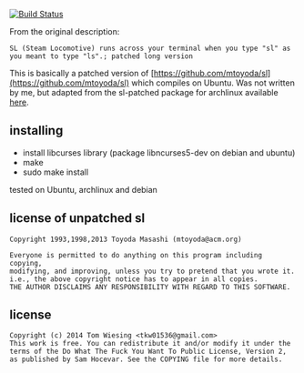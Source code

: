 [![Build Status](https://travis-ci.com/tkw1536/sl-patched.svg?branch=master)](https://travis-ci.com/tkw1536/sl-patched)

From the original description: 

	SL (Steam Locomotive) runs across your terminal when you type "sl" as you meant to type "ls".; patched long version

This is basically a patched version of [https://github.com/mtoyoda/sl](https://github.com/mtoyoda/sl) which compiles on Ubuntu. 
Was not written by me, but adapted from the sl-patched package for archlinux available [here](https://aur.archlinux.org/packages/sl-patched/). 

## installing

* install libcurses library (package libncurses5-dev on debian and ubuntu)
* make
* sudo make install

tested on Ubuntu, archlinux and debian

## license of unpatched sl

	Copyright 1993,1998,2013 Toyoda Masashi (mtoyoda@acm.org)

	Everyone is permitted to do anything on this program including copying,
	modifying, and improving, unless you try to pretend that you wrote it.
	i.e., the above copyright notice has to appear in all copies.
	THE AUTHOR DISCLAIMS ANY RESPONSIBILITY WITH REGARD TO THIS SOFTWARE.

## license

	Copyright (c) 2014 Tom Wiesing <tkw01536@gmail.com>
	This work is free. You can redistribute it and/or modify it under the
	terms of the Do What The Fuck You Want To Public License, Version 2,
	as published by Sam Hocevar. See the COPYING file for more details.
